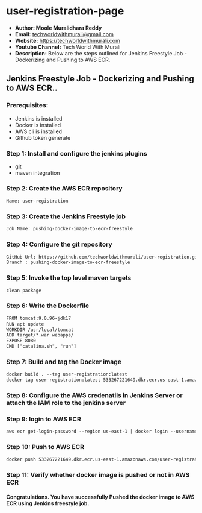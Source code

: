 # user-registration-page

+ <b>Author: Moole Muralidhara Reddy</b></br>
+ <b>Email:</b> techworldwithmurali@gmail.com</br>
+ <b>Website:</b> https://techworldwithmurali.com </br>
+ <b>Youtube Channel:</b> Tech World With Murali</br>
+ <b>Description:</b> Below are the steps outlined for Jenkins Freestyle Job - Dockerizing and Pushing to AWS ECR.</br>

## Jenkins Freestyle Job - Dockerizing and Pushing to AWS ECR..

### Prerequisites:
+ Jenkins is installed
+ Docker is installed
+ AWS cli is installed
+ Github token generate

### Step 1: Install and configure the jenkins plugins
 + git
 + maven integration

### Step 2: Create the AWS ECR repository
```xml
Name: user-registration
```

### Step 3: Create the Jenkins Freestyle job
```xml
Job Name: pushing-docker-image-to-ecr-freestyle
```
### Step 4: Configure the git repository
```xml
GitHub Url: https://github.com/techworldwithmurali/user-registration.git
Branch : pushing-docker-image-to-ecr-freestyle
```
### Step 5: Invoke the top level maven targets
```xml
clean package
```
### Step 6: Write the Dockerfile
```xml
FROM tomcat:9.0.96-jdk17
RUN apt update
WORKDIR /usr/local/tomcat
ADD target/*.war webapps/
EXPOSE 8080
CMD ["catalina.sh", "run"]

```
### Step 7: Build and tag the Docker image
```xml
docker build . --tag user-registration:latest
docker tag user-registration:latest 533267221649.dkr.ecr.us-east-1.amazonaws.com/user-registration:latest
```
### Step 8: Configure the AWS credenatils in Jenkins Server or attach the IAM role to the jenkins server 
### Step 9: login to AWS ECR
```xml
aws ecr get-login-password --region us-east-1 | docker login --username AWS --password-stdin 533267221649.dkr.ecr.us-east-1.amazonaws.com
```
### Step 10: Push to AWS ECR
```xml
docker push 533267221649.dkr.ecr.us-east-1.amazonaws.com/user-registration:latest
```
### Step 11: Verify whether docker image is pushed or not in AWS ECR

#### Congratulations. You have successfully Pushed the docker image to AWS ECR using Jenkins freestyle job.
